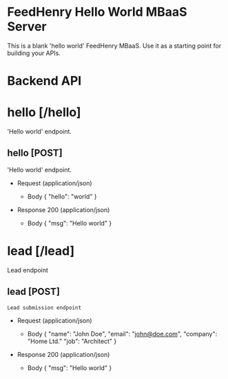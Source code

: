 # FeedHenry Hello World MBaaS Server

This is a blank 'hello world' FeedHenry MBaaS. Use it as a starting point for building your APIs. 

# Backend API

# hello [/hello]

'Hello world' endpoint.

## hello [POST] 

'Hello world' endpoint.

+ Request (application/json)
    + Body
            {
              "hello": "world"
            }

+ Response 200 (application/json)
    + Body
            {
              "msg": "Hello world"
            }

# lead [/lead]

Lead endpoint

## lead [POST] 

	Lead submission endpoint

+ Request (application/json)
    + Body
            { 
            	"name": "John Doe", 
            	"email": "john@doe.com", 
            	"company": "Home Ltd."
            	"job": "Architect"
            }

+ Response 200 (application/json)
    + Body
            {
              "msg": "Hello world"
            }
